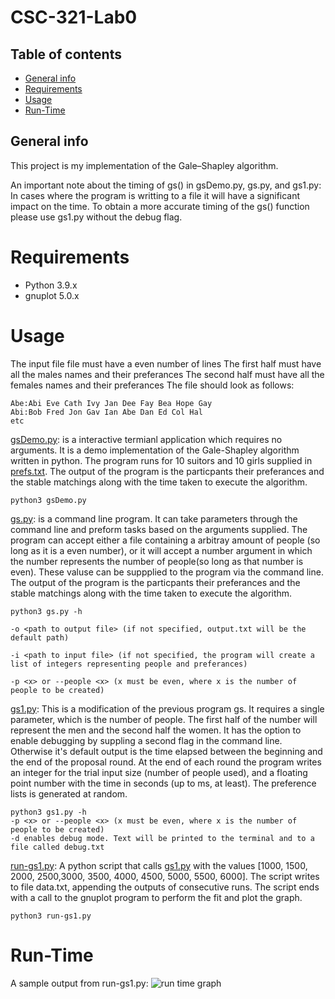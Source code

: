 # CSC-321-Lab0

## Table of contents
* [General info](#general-info)
* [Requirements](#Reqirements)
* [Usage](#Usage)
* [Run-Time](#Run-Time)


## General info
This project is my implementation of the Gale–Shapley algorithm.

An important note about the timing of gs() in gsDemo.py, gs.py, and gs1.py: In cases where the program is writting to a file it will have a significant impact on the time. To obtain a more accurate timing of the gs() function please use gs1.py without the debug flag.

# Requirements
* Python 3.9.x
* gnuplot 5.0.x



# Usage 
The input file file must have a even number of lines
The first half must have all the males names and their preferances
The second half must have all the females names and their preferances
The file should look as follows:

```
Abe:Abi Eve Cath Ivy Jan Dee Fay Bea Hope Gay 
Abi:Bob Fred Jon Gav Ian Abe Dan Ed Col Hal
etc
```

[gsDemo.py](https://github.com/PurpleVS/CSC-321-/blob/main/gsDemo.py): is a interactive termianl application which requires no arguments. It is a demo implementation of the Gale-Shapley algorithm written in python. The program runs for 10 suitors and 10 girls supplied in [prefs.txt](https://github.com/PurpleVS/CSC-321-/blob/main/prefs.txt). The output of the program is the particpants their preferances and the stable matchings along with the time taken to execute the algorithm.
    

    python3 gsDemo.py


[gs.py](https://github.com/PurpleVS/CSC-321-/blob/main/gs.py): is a command line program. It can take parameters through the command line and preform tasks based on the arguments supplied. The program can accept either a file containing a arbitray amount of people (so long as it is a even number), or it will accept a number argument in which the number represents the number of people(so long as that number is even). These valuse can be suppplied to the program via the command line. The output of the program is the particpants their preferances and the stable matchings along with the time taken to execute the algorithm.

```
python3 gs.py -h 

-o <path to output file> (if not specified, output.txt will be the default path)

-i <path to input file> (if not specified, the program will create a list of integers representing people and preferances)

-p <x> or --people <x> (x must be even, where x is the number of people to be created)
```

[gs1.py](https://github.com/PurpleVS/CSC-321-/blob/main/gs1.py):
This is a modification of the previous program gs. It requires a single parameter, which is the number of people. The first half of the number will represent the men and the second half the women. It has the option to enable debugging by suppling a second flag in the command line. Otherwise it's default output is the time elapsed between the beginning and the end of the proposal round. At the end of each round the program writes an integer for the trial input size (number of people used), and a floating point number with the time in seconds (up to ms, at least). The preference lists is generated at random.

```
python3 gs1.py -h
-p <x> or --people <x> (x must be even, where x is the number of people to be created)
-d enables debug mode. Text will be printed to the terminal and to a file called debug.txt
```

[run-gs1.py](https://github.com/PurpleVS/CSC-321-/blob/main/run-gs1.py):
A python script that calls [gs1.py](https://github.com/PurpleVS/CSC-321-/blob/main/gs1.py) with the values [1000, 1500, 2000, 2500,3000, 3500, 4000, 4500, 5000, 5500, 6000]. The script writes to file data.txt, appending the outputs of consecutive runs. The script ends with a call to the gnuplot program to perform the fit and plot the graph.

```
python3 run-gs1.py
```

# Run-Time
A sample output from run-gs1.py:
![run time graph](https://i.imgur.com/x1n8AOE.png)